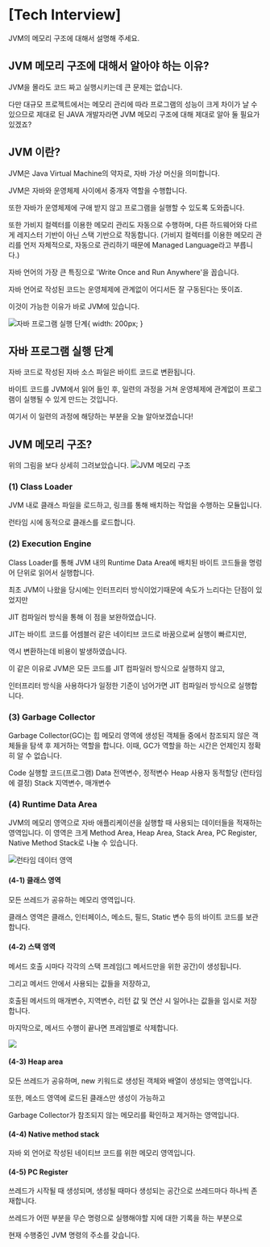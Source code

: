 # [Tech Interview]

JVM의 메모리 구조에 대해서 설명해 주세요.
 

## JVM 메모리 구조에 대해서 알아야 하는 이유?
JVM을 몰라도 코드 짜고 실행시키는데 큰 문제는 없습니다.

다만 대규모 프로젝트에서는 메모리 관리에 따라 프로그램의 성능이 크게 차이가 날 수 있으므로 제대로 된 JAVA 개발자라면 JVM 메모리 구조에 대해 제대로 알아 둘 필요가 있겠죠?

 
## JVM 이란?
JVM은 Java Virtual Machine의 약자로, 자바 가상 머신을 의미합니다.

JVM은 자바와 운영체제 사이에서 중개자 역할을 수행합니다.

또한 자바가 운영체제에 구애 받지 않고 프로그램을 실행할 수 있도록 도와줍니다.

또한 가비지 컬렉터를 이용한 메모리 관리도 자동으로 수행하며, 다른 하드웨어와 다르게 레지스터 기반이 아닌 스택 기반으로 작동합니다. (가비지 컬렉터를 이용한 메모리 관리를 언저 자체적으로, 자동으로 관리하기 때문에 Managed Language라고 부릅니다.)

 

자바 언어의 가장 큰 특징으로 'Write Once and Run Anywhere'을 꼽습니다.

자바 언어로 작성된 코드는 운영체제에 관계없이 어디서든 잘 구동된다는 뜻이죠.

이것이 가능한 이유가 바로 JVM에 있습니다.

![자바 프로그램 실행 단계](https://img1.daumcdn.net/thumb/R1280x0/?scode=mtistory2&fname=https%3A%2F%2Fblog.kakaocdn.net%2Fdn%2FPSafI%2Fbtrr2s3K1hP%2FzI8IM2CKz4YUE2SxhNx6LK%2Fimg.png){ width: 200px; }



## 자바 프로그램 실행 단계

자바 코드로 작성된 자바 소스 파일은 바이트 코드로 변환됩니다. 


바이트 코드를 JVM에서 읽어 들인 후, 일련의 과정을 거쳐 운영체제에 관계없이 프로그램이 실행될 수 있게 만드는 것입니다.

 

여기서 이 일련의 과정에 해당하는 부분을 오늘 알아보겠습니다!

## JVM 메모리 구조?

위의 그림을 보다 상세히 그려보았습니다.
![JVM 메모리 구조](https://img1.daumcdn.net/thumb/R1280x0/?scode=mtistory2&fname=https%3A%2F%2Fblog.kakaocdn.net%2Fdn%2FbsyPFt%2Fbtrr7qqjzaZ%2Fn2uTTL61ybjuTjX1f0fU70%2Fimg.png)

### (1) Class Loader
JVM 내로 클래스 파일을 로드하고, 링크를 통해 배치하는 작업을 수행하는 모듈입니다.

런타임 시에 동적으로 클래스를 로드합니다.

 

### (2) Execution Engine
Class Loader를 통해 JVM 내의 Runtime Data Area에 배치된 바이트 코드들을 명렁어 단위로 읽어서 실행합니다.

최초 JVM이 나왔을 당시에는 인터프리터 방식이었기때문에 속도가 느리다는 단점이 있었지만

JIT 컴파일러 방식을 통해 이 점을 보완하였습니다.

 

JIT는 바이트 코드를 어셈블러 같은 네이티브 코드로 바꿈으로써 실행이 빠르지만,

역시 변환하는데 비용이 발생하였습니다.

이 같은 이유로 JVM은 모든 코드를 JIT 컴파일러 방식으로 실행하지 않고,

인터프리터 방식을 사용하다가 일정한 기준이 넘어가면 JIT 컴파일러 방식으로 실행합니다.

 

### (3) Garbage Collector

Garbage Collector(GC)는 힙 메모리 영역에 생성된 객체들 중에서 참조되지 않은 객체들을 탐색 후 제거하는 역할을 합니다. 이때, GC가 역할을 하는 시간은 언제인지 정확히 알 수 없습니다.

Code 	실행할 코드(프로그램)
Data 	전역변수, 정적변수
Heap	사용자 동적할당 (런타임에 결정)
Stack	지역변수, 매개변수


### (4) Runtime Data Area

JVM의 메모리 영역으로 자바 애플리케이션을 실행할 때 사용되는 데이터들을 적재하는 영역입니다. 이 영역은 크게 Method Area, Heap Area, Stack Area, PC Register, Native Method Stack로 나눌 수 있습니다.


![런타임 데이터 영역](https://img1.daumcdn.net/thumb/R1280x0/?scode=mtistory2&fname=https%3A%2F%2Fblog.kakaocdn.net%2Fdn%2Fs7FsC%2Fbtrr16tmFwQ%2FK1LTiwgA5mClkwlVRIqcr0%2Fimg.png)


#### (4-1) 클래스 영역

모든 쓰레드가 공유하는 메모리 영역입니다.

클래스 영역은 클래스, 인터페이스, 메소드, 필드, Static 변수 등의 바이트 코드를 보관합니다.

 

 

#### (4-2) 스택 영역


메서드 호출 시마다 각각의 스택 프레임(그 메서드만을 위한 공간)이 생성됩니다.

그리고 메서드 안에서 사용되는 값들을 저장하고,

호출된 메서드의 매개변수, 지역변수, 리턴 값 및 연산 시 일어나는 값들을 임시로 저장합니다.

마지막으로, 메서드 수행이 끝나면 프레임별로 삭제합니다.

![](https://img1.daumcdn.net/thumb/R1280x0/?scode=mtistory2&fname=https%3A%2F%2Fblog.kakaocdn.net%2Fdn%2Fk5BgJ%2Fbtrr3jL4wXV%2Fzby6BnFw2oUC1AOqR9N4YK%2Fimg.png)

 

#### (4-3) Heap area 

모든 쓰레드가 공유하며, new 키워드로 생성된 객체와 배열이 생성되는 영역입니다.

또한, 메소드 영역에 로드된 클래스만 생성이 가능하고

Garbage Collector가 참조되지 않는 메모리를 확인하고 제거하는 영역입니다.

 

#### (4-4) Native method stack

자바 외 언어로 작성된 네이티브 코드를 위한 메모리 영역입니다.



 

#### (4-5) PC Register

쓰레드가 시작될 때 생성되며, 생성될 때마다 생성되는 공간으로 쓰레드마다 하나씩 존재합니다.

쓰레드가 어떤 부분을 무슨 명령으로 실행해야할 지에 대한 기록을 하는 부분으로

현재 수행중인 JVM 명령의 주소를 갖습니다.

 
